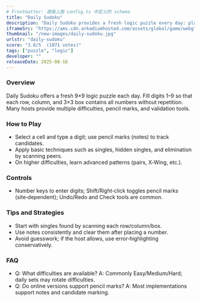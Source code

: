 ```yaml
---
# Frontmatter: 遵循上面 config.ts 中定义的 schema
title: "Daily Sudoku"
description: "Daily Sudoku provides a fresh logic puzzle every day: place digits 1–9 so each row, column, and box contains all numbers."
iframeSrc: "https://ams.cdn.arkadiumhosted.com/assets/global/game/webgl-daily-sudoku/"
thumbnail: "/new-images/daily-sudoku.jpg"
urlstr: "daily-sudoku"
score: "3.8/5  (1071 votes)"
tags: ["puzzle", "logic"]
developer: ""
releaseDate: 2025-08-16
---
```




### Overview
Daily Sudoku offers a fresh 9×9 logic puzzle each day. Fill digits 1–9 so that each row, column, and 3×3 box contains all numbers without repetition. Many hosts provide multiple difficulties, pencil marks, and validation tools.

### How to Play
- Select a cell and type a digit; use pencil marks (notes) to track candidates.
- Apply basic techniques such as singles, hidden singles, and elimination by scanning peers.
- On higher difficulties, learn advanced patterns (pairs, X‑Wing, etc.).

### Controls
- Number keys to enter digits; Shift/Right‑click toggles pencil marks (site‑dependent); Undo/Redo and Check tools are common.

### Tips and Strategies
- Start with singles found by scanning each row/column/box.
- Use notes consistently and clear them after placing a number.
- Avoid guesswork; if the host allows, use error‑highlighting conservatively.

### FAQ
- Q: What difficulties are available?
  A: Commonly Easy/Medium/Hard; daily sets may rotate difficulties.
- Q: Do online versions support pencil marks?
  A: Most implementations support notes and candidate marking.

